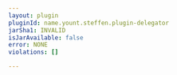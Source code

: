 ```yaml
---
layout: plugin
pluginId: name.yount.steffen.plugin-delegator
jarSha1: INVALID
isJarAvailable: false
error: NONE
violations: []

---
```

